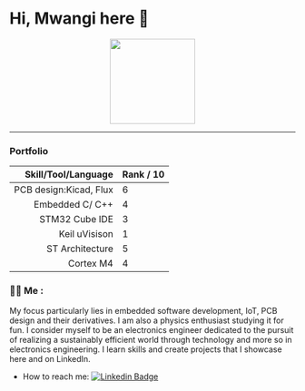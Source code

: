 

<h1>Hi, Mwangi here 👋</h1>

 <div id="header" align="center">
  <img src="https://media.giphy.com/media/cyBjN2W4SQGFT4SscZ/giphy.gif" width="150"/>
</div>

---

 ### **Portfolio** 

|              Skill/Tool/Language                     | Rank / 10 |
|-----------------------------------------------------:|-----------     |
| PCB design:Kicad, Flux                               | 6              |
| Embedded C/ C++                                      | 4              |
| STM32 Cube IDE                                       | 3              |
| Keil uVisison                                        | 1              |
| ST Architecture                                      | 5              |
| Cortex M4                                            | 4              |


### :man_technologist: Me :
My focus particularly lies in embedded software development, IoT, PCB design and their derivatives. I am also a physics enthusiast studying it for fun. I consider myself to be an electronics engineer dedicated to the pursuit of realizing a sustainably efficient world through technology and more so in electronics engineering. I learn skills and create projects that I showcase here and on LinkedIn.

- How to reach me: [![Linkedin Badge](https://img.shields.io/badge/-MwangiAlex-blue?style=flat&logo=Linkedin&logoColor=white)](https://www.linkedin.com/in/mwangi-alex/)



<!--
**MoshteAlex/MoshteAlex** is a ✨ _special_ ✨ repository because its `README.md` (this file) appears on your GitHub profile.

Here are some ideas to get you started:

- 🔭 I’m currently working on ...
- 🌱 I’m currently learning ...
- 👯 I’m looking to collaborate on ...
- 🤔 I’m looking for help with ...
- 💬 Ask me about ...
- 📫 How to reach me: ...
- 😄 Pronouns: ...
- ⚡ Fun fact: ...
-->
